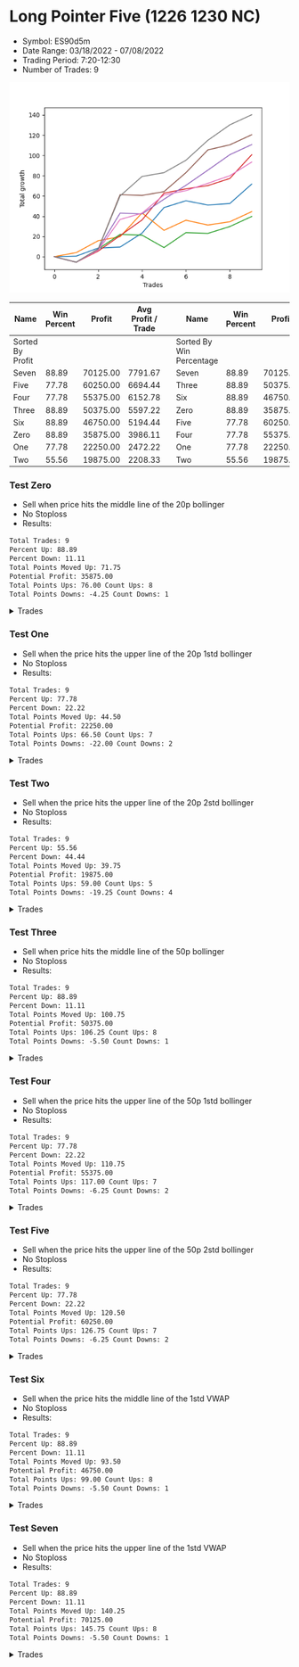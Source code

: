 # Long Pointer Five (1226 1230 NC) 
- Symbol: ES90d5m
- Date Range: 03/18/2022 - 07/08/2022
- Trading Period: 7:20-12:30
- Number of Trades: 9

![Plot](LongPointerFive(12261230NC)ES90d5m.png)

| Name | Win Percent | Profit | Avg Profit / Trade |     | Name | Win Percent | Profit | Avg Profit / Trade |
| ---- | ----------- | ------ | ------------------ | --- | ---- | ----------- | ------ | ------------------ |
| Sorted By <br> Profit | | | | | Sorted By <br> Win Percentage ||||
| Seven | 88.89 | 70125.00 | 7791.67 |     | Seven | 88.89 | 70125.00 | 7791.67 |
| Five | 77.78 | 60250.00 | 6694.44 |     | Three | 88.89 | 50375.00 | 5597.22 |
| Four | 77.78 | 55375.00 | 6152.78 |     | Six | 88.89 | 46750.00 | 5194.44 |
| Three | 88.89 | 50375.00 | 5597.22 |     | Zero | 88.89 | 35875.00 | 3986.11 |
| Six | 88.89 | 46750.00 | 5194.44 |     | Five | 77.78 | 60250.00 | 6694.44 |
| Zero | 88.89 | 35875.00 | 3986.11 |     | Four | 77.78 | 55375.00 | 6152.78 |
| One | 77.78 | 22250.00 | 2472.22 |     | One | 77.78 | 22250.00 | 2472.22 |
| Two | 55.56 | 19875.00 | 2208.33 |     | Two | 55.56 | 19875.00 | 2208.33 |

### Test Zero
* Sell when price hits the middle line of the 20p bollinger
* No Stoploss
* Results:
```
Total Trades: 9
Percent Up: 88.89
Percent Down: 11.11
Total Points Moved Up: 71.75
Potential Profit: 35875.00
Total Points Ups: 76.00 Count Ups: 8
Total Points Downs: -4.25 Count Downs: 1
```

<details><summary>Trades</summary>

<code>In: 2022-03-23 10:55:00		Out: 2022-03-23 11:28:15		Total Position Time: 33:15		Total Move Up: 0.50		Total to Date: 0.50</code> <br />
<code>In: 2022-04-20 12:05:00		Out: 2022-04-20 12:25:05		Total Position Time: 20:05		Total Move Up: 8.00		Total to Date: 8.50</code> <br />
<code>In: 2022-05-02 11:00:00		Out: 2022-05-02 11:53:40		Total Position Time: 53:40		Total Move Up: 1.00		Total to Date: 9.50</code> <br />
<code>In: 2022-05-03 11:45:00		Out: 2022-05-03 11:56:50		Total Position Time: 11:50		Total Move Up: 13.75		Total to Date: 23.25</code> <br />
<code>In: 2022-05-12 09:20:00		Out: 2022-05-12 09:33:10		Total Position Time: 13:10		Total Move Up: 25.25		Total to Date: 48.50</code> <br />
<code>In: 2022-06-21 09:15:00		Out: 2022-06-21 09:36:00		Total Position Time: 21:00		Total Move Up: 6.75		Total to Date: 55.25</code> <br />
<code>In: 2022-06-23 09:20:00		Out: 2022-06-23 10:23:20		Total Position Time: 63:20		Total Move Up: -4.25		Total to Date: 51.00</code> <br />
<code>In: 2022-06-29 09:40:00		Out: 2022-06-29 10:01:50		Total Position Time: 21:50		Total Move Up: 1.50		Total to Date: 52.50</code> <br />
<code>In: 2022-06-30 12:25:00		Out: 2022-06-30 12:32:55		Total Position Time: 07:55		Total Move Up: 19.25		Total to Date: 71.75</code> <br />


</details>

### Test One
* Sell when the price hits the upper line of the 20p 1std bollinger
* No Stoploss
* Results:
```
Total Trades: 9
Percent Up: 77.78
Percent Down: 22.22
Total Points Moved Up: 44.50
Potential Profit: 22250.00
Total Points Ups: 66.50 Count Ups: 7
Total Points Downs: -22.00 Count Downs: 2
```

<details><summary>Trades</summary>

<code>In: 2022-03-23 10:55:00		Out: 2022-03-23 11:48:45		Total Position Time: 53:45		Total Move Up: 4.00		Total to Date: 4.00</code> <br />
<code>In: 2022-04-20 12:05:00		Out: 2022-04-20 12:45:15		Total Position Time: 40:15		Total Move Up: 11.75		Total to Date: 15.75</code> <br />
<code>In: 2022-05-02 11:00:00		Out: 2022-05-02 12:05:15		Total Position Time: 65:15		Total Move Up: 4.00		Total to Date: 19.75</code> <br />
<code>In: 2022-05-03 11:45:00		Out: 2022-05-03 12:07:55		Total Position Time: 22:55		Total Move Up: 23.50		Total to Date: 43.25</code> <br />
<code>In: 2022-05-12 09:20:00		Out: 2022-05-12 12:18:20		Total Position Time: 178:20		Total Move Up: -17.25		Total to Date: 26.00</code> <br />
<code>In: 2022-06-21 09:15:00		Out: 2022-06-21 09:54:40		Total Position Time: 39:40		Total Move Up: 10.00		Total to Date: 36.00</code> <br />
<code>In: 2022-06-23 09:20:00		Out: 2022-06-23 10:50:10		Total Position Time: 90:10		Total Move Up: -4.75		Total to Date: 31.25</code> <br />
<code>In: 2022-06-29 09:40:00		Out: 2022-06-29 10:39:35		Total Position Time: 59:35		Total Move Up: 3.25		Total to Date: 34.50</code> <br />
<code>In: 2022-06-30 12:25:00		Out: 2022-06-30 12:50:00		Total Position Time: 25:00		Total Move Up: 10.00		Total to Date: 44.50</code> <br />


</details>

### Test Two
* Sell when the price hits the upper line of the 20p 2std bollinger
* No Stoploss
* Results:
```
Total Trades: 9
Percent Up: 55.56
Percent Down: 44.44
Total Points Moved Up: 39.75
Potential Profit: 19875.00
Total Points Ups: 59.00 Count Ups: 5
Total Points Downs: -19.25 Count Downs: 4
```

<details><summary>Trades</summary>

<code>In: 2022-03-23 10:55:00		Out: 2022-03-23 12:50:00		Total Position Time: 115:00		Total Move Up: -5.50		Total to Date: -5.50</code> <br />
<code>In: 2022-04-20 12:05:00		Out: 2022-04-20 12:50:00		Total Position Time: 45:00		Total Move Up: 13.00		Total to Date: 7.50</code> <br />
<code>In: 2022-05-02 11:00:00		Out: 2022-05-02 12:09:40		Total Position Time: 69:40		Total Move Up: 14.50		Total to Date: 22.00</code> <br />
<code>In: 2022-05-03 11:45:00		Out: 2022-05-03 12:50:00		Total Position Time: 65:00		Total Move Up: -0.75		Total to Date: 21.25</code> <br />
<code>In: 2022-05-12 09:20:00		Out: 2022-05-12 12:19:20		Total Position Time: 179:20		Total Move Up: -12.25		Total to Date: 9.00</code> <br />
<code>In: 2022-06-21 09:15:00		Out: 2022-06-21 10:13:35		Total Position Time: 58:35		Total Move Up: 14.75		Total to Date: 23.75</code> <br />
<code>In: 2022-06-23 09:20:00		Out: 2022-06-23 11:02:10		Total Position Time: 102:10		Total Move Up: -0.75		Total to Date: 23.00</code> <br />
<code>In: 2022-06-29 09:40:00		Out: 2022-06-29 10:43:40		Total Position Time: 63:40		Total Move Up: 6.75		Total to Date: 29.75</code> <br />
<code>In: 2022-06-30 12:25:00		Out: 2022-06-30 12:50:00		Total Position Time: 25:00		Total Move Up: 10.00		Total to Date: 39.75</code> <br />


</details>

### Test Three
* Sell when price hits the middle line of the 50p bollinger
* No Stoploss
* Results:
```
Total Trades: 9
Percent Up: 88.89
Percent Down: 11.11
Total Points Moved Up: 100.75
Potential Profit: 50375.00
Total Points Ups: 106.25 Count Ups: 8
Total Points Downs: -5.50 Count Downs: 1
```

<details><summary>Trades</summary>

<code>In: 2022-03-23 10:55:00		Out: 2022-03-23 12:50:00		Total Position Time: 115:00		Total Move Up: -5.50		Total to Date: -5.50</code> <br />
<code>In: 2022-04-20 12:05:00		Out: 2022-04-20 12:25:50		Total Position Time: 20:50		Total Move Up: 11.00		Total to Date: 5.50</code> <br />
<code>In: 2022-05-02 11:00:00		Out: 2022-05-02 12:10:10		Total Position Time: 70:10		Total Move Up: 15.25		Total to Date: 20.75</code> <br />
<code>In: 2022-05-03 11:45:00		Out: 2022-05-03 11:59:05		Total Position Time: 14:05		Total Move Up: 15.50		Total to Date: 36.25</code> <br />
<code>In: 2022-05-12 09:20:00		Out: 2022-05-12 09:35:15		Total Position Time: 15:15		Total Move Up: 26.50		Total to Date: 62.75</code> <br />
<code>In: 2022-06-21 09:15:00		Out: 2022-06-21 09:20:10		Total Position Time: 05:10		Total Move Up: 4.25		Total to Date: 67.00</code> <br />
<code>In: 2022-06-23 09:20:00		Out: 2022-06-23 11:28:05		Total Position Time: 128:05		Total Move Up: 3.25		Total to Date: 70.25</code> <br />
<code>In: 2022-06-29 09:40:00		Out: 2022-06-29 10:10:45		Total Position Time: 30:45		Total Move Up: 7.00		Total to Date: 77.25</code> <br />
<code>In: 2022-06-30 12:25:00		Out: 2022-06-30 12:36:55		Total Position Time: 11:55		Total Move Up: 23.50		Total to Date: 100.75</code> <br />


</details>

### Test Four
* Sell when the price hits the upper line of the 50p 1std bollinger
* No Stoploss
* Results:
```
Total Trades: 9
Percent Up: 77.78
Percent Down: 22.22
Total Points Moved Up: 110.75
Potential Profit: 55375.00
Total Points Ups: 117.00 Count Ups: 7
Total Points Downs: -6.25 Count Downs: 2
```

<details><summary>Trades</summary>

<code>In: 2022-03-23 10:55:00		Out: 2022-03-23 12:50:00		Total Position Time: 115:00		Total Move Up: -5.50		Total to Date: -5.50</code> <br />
<code>In: 2022-04-20 12:05:00		Out: 2022-04-20 12:50:00		Total Position Time: 45:00		Total Move Up: 13.00		Total to Date: 7.50</code> <br />
<code>In: 2022-05-02 11:00:00		Out: 2022-05-02 12:20:25		Total Position Time: 80:25		Total Move Up: 35.50		Total to Date: 43.00</code> <br />
<code>In: 2022-05-03 11:45:00		Out: 2022-05-03 12:50:00		Total Position Time: 65:00		Total Move Up: -0.75		Total to Date: 42.25</code> <br />
<code>In: 2022-05-12 09:20:00		Out: 2022-05-12 12:43:05		Total Position Time: 203:05		Total Move Up: 14.50		Total to Date: 56.75</code> <br />
<code>In: 2022-06-21 09:15:00		Out: 2022-06-21 11:52:25		Total Position Time: 157:25		Total Move Up: 13.75		Total to Date: 70.50</code> <br />
<code>In: 2022-06-23 09:20:00		Out: 2022-06-23 12:06:50		Total Position Time: 166:50		Total Move Up: 15.00		Total to Date: 85.50</code> <br />
<code>In: 2022-06-29 09:40:00		Out: 2022-06-29 11:01:35		Total Position Time: 81:35		Total Move Up: 15.25		Total to Date: 100.75</code> <br />
<code>In: 2022-06-30 12:25:00		Out: 2022-06-30 12:50:00		Total Position Time: 25:00		Total Move Up: 10.00		Total to Date: 110.75</code> <br />


</details>

### Test Five
* Sell when the price hits the upper line of the 50p 2std bollinger
* No Stoploss
* Results:
```
Total Trades: 9
Percent Up: 77.78
Percent Down: 22.22
Total Points Moved Up: 120.50
Potential Profit: 60250.00
Total Points Ups: 126.75 Count Ups: 7
Total Points Downs: -6.25 Count Downs: 2
```

<details><summary>Trades</summary>

<code>In: 2022-03-23 10:55:00		Out: 2022-03-23 12:50:00		Total Position Time: 115:00		Total Move Up: -5.50		Total to Date: -5.50</code> <br />
<code>In: 2022-04-20 12:05:00		Out: 2022-04-20 12:50:00		Total Position Time: 45:00		Total Move Up: 13.00		Total to Date: 7.50</code> <br />
<code>In: 2022-05-02 11:00:00		Out: 2022-05-02 12:30:30		Total Position Time: 90:30		Total Move Up: 53.75		Total to Date: 61.25</code> <br />
<code>In: 2022-05-03 11:45:00		Out: 2022-05-03 12:50:00		Total Position Time: 65:00		Total Move Up: -0.75		Total to Date: 60.50</code> <br />
<code>In: 2022-05-12 09:20:00		Out: 2022-05-12 12:50:00		Total Position Time: 210:00		Total Move Up: 3.75		Total to Date: 64.25</code> <br />
<code>In: 2022-06-21 09:15:00		Out: 2022-06-21 12:01:10		Total Position Time: 166:10		Total Move Up: 18.75		Total to Date: 83.00</code> <br />
<code>In: 2022-06-23 09:20:00		Out: 2022-06-23 12:31:00		Total Position Time: 191:00		Total Move Up: 22.50		Total to Date: 105.50</code> <br />
<code>In: 2022-06-29 09:40:00		Out: 2022-06-29 12:50:00		Total Position Time: 190:00		Total Move Up: 5.00		Total to Date: 110.50</code> <br />
<code>In: 2022-06-30 12:25:00		Out: 2022-06-30 12:50:00		Total Position Time: 25:00		Total Move Up: 10.00		Total to Date: 120.50</code> <br />


</details>

### Test Six
* Sell when the price hits the middle line of the 1std VWAP
* No Stoploss
* Results:
```
Total Trades: 9
Percent Up: 88.89
Percent Down: 11.11
Total Points Moved Up: 93.50
Potential Profit: 46750.00
Total Points Ups: 99.00 Count Ups: 8
Total Points Downs: -5.50 Count Downs: 1
```

<details><summary>Trades</summary>

<code>In: 2022-03-23 10:55:00		Out: 2022-03-23 12:50:00		Total Position Time: 115:00		Total Move Up: -5.50		Total to Date: -5.50</code> <br />
<code>In: 2022-04-20 12:05:00		Out: 2022-04-20 12:26:10		Total Position Time: 21:10		Total Move Up: 11.75		Total to Date: 6.25</code> <br />
<code>In: 2022-05-02 11:00:00		Out: 2022-05-02 12:16:15		Total Position Time: 76:15		Total Move Up: 30.50		Total to Date: 36.75</code> <br />
<code>In: 2022-05-03 11:45:00		Out: 2022-05-03 11:50:50		Total Position Time: 05:50		Total Move Up: 6.25		Total to Date: 43.00</code> <br />
<code>In: 2022-05-12 09:20:00		Out: 2022-05-12 09:31:15		Total Position Time: 11:15		Total Move Up: 18.00		Total to Date: 61.00</code> <br />
<code>In: 2022-06-21 09:15:00		Out: 2022-06-21 09:20:10		Total Position Time: 05:10		Total Move Up: 4.25		Total to Date: 65.25</code> <br />
<code>In: 2022-06-23 09:20:00		Out: 2022-06-23 11:30:55		Total Position Time: 130:55		Total Move Up: 7.25		Total to Date: 72.50</code> <br />
<code>In: 2022-06-29 09:40:00		Out: 2022-06-29 10:10:55		Total Position Time: 30:55		Total Move Up: 7.50		Total to Date: 80.00</code> <br />
<code>In: 2022-06-30 12:25:00		Out: 2022-06-30 12:30:10		Total Position Time: 05:10		Total Move Up: 13.50		Total to Date: 93.50</code> <br />


</details>

### Test Seven
* Sell when the price hits the upper line of the 1std VWAP
* No Stoploss
* Results:
```
Total Trades: 9
Percent Up: 88.89
Percent Down: 11.11
Total Points Moved Up: 140.25
Potential Profit: 70125.00
Total Points Ups: 145.75 Count Ups: 8
Total Points Downs: -5.50 Count Downs: 1
```

<details><summary>Trades</summary>

<code>In: 2022-03-23 10:55:00		Out: 2022-03-23 12:50:00		Total Position Time: 115:00		Total Move Up: -5.50		Total to Date: -5.50</code> <br />
<code>In: 2022-04-20 12:05:00		Out: 2022-04-20 12:50:00		Total Position Time: 45:00		Total Move Up: 13.00		Total to Date: 7.50</code> <br />
<code>In: 2022-05-02 11:00:00		Out: 2022-05-02 12:30:25		Total Position Time: 90:25		Total Move Up: 52.50		Total to Date: 60.00</code> <br />
<code>In: 2022-05-03 11:45:00		Out: 2022-05-03 11:59:45		Total Position Time: 14:45		Total Move Up: 19.25		Total to Date: 79.25</code> <br />
<code>In: 2022-05-12 09:20:00		Out: 2022-05-12 12:50:00		Total Position Time: 210:00		Total Move Up: 3.75		Total to Date: 83.00</code> <br />
<code>In: 2022-06-21 09:15:00		Out: 2022-06-21 09:59:00		Total Position Time: 44:00		Total Move Up: 12.25		Total to Date: 95.25</code> <br />
<code>In: 2022-06-23 09:20:00		Out: 2022-06-23 12:26:20		Total Position Time: 186:20		Total Move Up: 19.75		Total to Date: 115.00</code> <br />
<code>In: 2022-06-29 09:40:00		Out: 2022-06-29 11:01:35		Total Position Time: 81:35		Total Move Up: 15.25		Total to Date: 130.25</code> <br />
<code>In: 2022-06-30 12:25:00		Out: 2022-06-30 12:50:00		Total Position Time: 25:00		Total Move Up: 10.00		Total to Date: 140.25</code> <br />


</details>